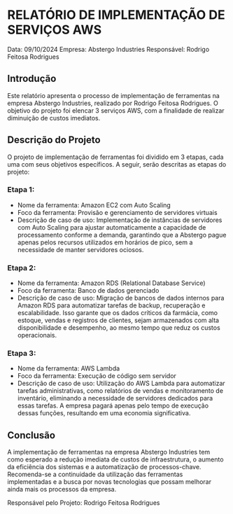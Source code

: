 # RELATÓRIO DE IMPLEMENTAÇÃO DE SERVIÇOS AWS
Data: 09/10/2024
Empresa: Abstergo Industries
Responsável: Rodrigo Feitosa Rodrigues

## Introdução
Este relatório apresenta o processo de implementação de ferramentas na empresa Abstergo Industries, realizado por Rodrigo Feitosa Rodrigues. O objetivo do projeto foi elencar 3 serviços AWS, com a finalidade de realizar diminuição de custos imediatos.

## Descrição do Projeto
O projeto de implementação de ferramentas foi dividido em 3 etapas, cada uma com seus objetivos específicos. A seguir, serão descritas as etapas do projeto:

### Etapa 1:
 - Nome da ferramenta: Amazon EC2 com Auto Scaling
 - Foco da ferramenta: Provisão e gerenciamento de servidores virtuais
 - Descrição de caso de uso: Implementação de instâncias de servidores com Auto Scaling para ajustar automaticamente a capacidade de processamento conforme a demanda, garantindo que a Abstergo pague apenas pelos recursos utilizados em horários de pico, sem a necessidade de manter servidores ociosos.

### Etapa 2:
 - Nome da ferramenta: Amazon RDS (Relational Database Service)
 - Foco da ferramenta: Banco de dados gerenciado
 - Descrição de caso de uso: Migração de bancos de dados internos para Amazon RDS para automatizar tarefas de backup, recuperação e escalabilidade. Isso garante que os dados críticos da farmácia, como estoque, vendas e registros de clientes, sejam armazenados com alta disponibilidade e desempenho, ao mesmo tempo que reduz os custos operacionais.

### Etapa 3:
 - Nome da ferramenta: AWS Lambda
 - Foco da ferramenta: Execução de código sem servidor
 - Descrição de caso de uso: Utilização do AWS Lambda para automatizar tarefas administrativas, como relatórios de vendas e monitoramento de inventário, eliminando a necessidade de servidores dedicados para essas tarefas. A empresa pagará apenas pelo tempo de execução dessas funções, resultando em uma economia significativa.

## Conclusão
A implementação de ferramentas na empresa Abstergo Industries tem como esperado a redução imediata de custos de infraestrutura, o aumento da eficiência dos sistemas e a automatização de processos-chave. Recomenda-se a continuidade da utilização das ferramentas implementadas e a busca por novas tecnologias que possam melhorar ainda mais os processos da empresa.

Responsável pelo Projeto:
Rodrigo Feitosa Rodrigues 
